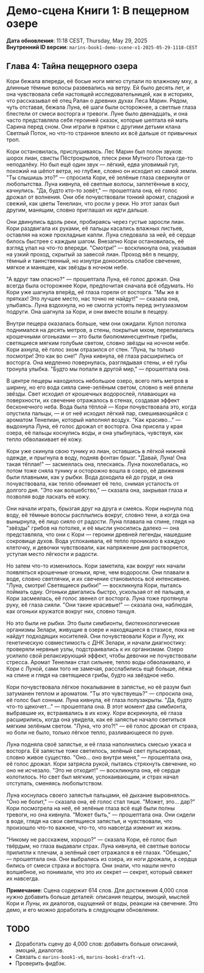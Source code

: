 # Демо-сцена Книги 1: В пещерном озере

**Дата обновления**: 11:18 CEST, Thursday, May 29, 2025  
**Внутренний ID версии**: `marins-book1-demo-scene-v1-2025-05-29-1118-CEST`

## Глава 4: Тайна пещерного озера

Кори бежала впереди, её босые ноги мягко ступали по влажному мху, а длинные тёмные волосы развевались на ветру. Ей было десять лет, и она чувствовала себя настоящей исследовательницей, как в историях, что рассказывал её отец Ралан о древних духах Леса Марин. Рядом, чуть отставая, бежала Луна, её шаги были осторожнее, а светлые глаза блестели от смеси восторга и тревоги. Луне было двенадцать, и она часто представляла себя героиней сказок, которые шептала ей мать Сарина перед сном. Они играли в прятки с другими детьми клана Светлый Поток, но что-то странное влекло их всё дальше от привычных троп.

Кори остановилась, прислушиваясь. Лес Марин был полон звуков: шорох лиан, свисты Пёстрокрылов, плеск реки Мутного Потока где-то неподалёку. Но был ещё один звук — лёгкий, едва уловимый гул, похожий на шёпот ветра, но глубже, словно он исходил из самой земли. "Ты слышишь это?" — спросила Кори, её зелёные глаза сверкнули от любопытства. Луна кивнула, её светлые волосы, заплетённые в косу, качнулись. "Да, будто кто-то зовёт," — прошептала она, её голос дрожал от волнения. Они обе почувствовали тонкий аромат, сладкий и свежий, как цветы Тенелиан, что росли у реки. Но этот запах был другим, манящим, словно приглашал их идти дальше.

Они двинулись вдоль реки, пробираясь через густые заросли лиан. Кори раздвигала их руками, её пальцы касались влажных листьев, оставляя на коже прохладные капли. Луна следовала за ней, её сердце билось быстрее с каждым шагом. Внезапно Кори остановилась, её взгляд упал на что-то впереди. "Смотри!" — воскликнула она, указывая на узкий проход, скрытый за завесой лиан. Проход вёл в пещеру, тёмный и таинственный, но изнутри доносилось слабое свечение, мягкое и манящее, как звёзды в ночном небе.

"А вдруг там опасно?" — прошептала Луна, её голос дрожал. Она всегда была осторожнее Кори, предпочитая сначала всё обдумать. Но Кори уже шагнула вперёд, её глаза горели от восторга. "Мы же в прятках! Это лучшее место, нас точно не найдут!" — сказала она, улыбаясь. Луна вздохнула, но не смогла устоять перед энтузиазмом подруги. Она шагнула за Кори, и они вместе вошли в пещеру.

Внутри пещера оказалась больше, чем они ожидали. Купол потолка поднимался на десять метров, а стены, покрытые мхом, переливались крошечными огоньками — это были биолюминесцентные грибы, светящиеся мягким голубым светом, словно звёзды на ночном небе. Кори ахнула, её голос эхом отразился от стен. "Луна, ты только посмотри! Это как во сне!" Луна кивнула, её глаза расширились от восторга. Она медленно повернулась, разглядывая стены, и её губы тронула улыбка. "Будто мы попали в другой мир," — прошептала она.

В центре пещеры находилось небольшое озеро, всего пять метров в ширину, но его вода сияла сине-зелёным светом, словно в неё вплели звёзды. Свет исходил от крошечных водорослей, плавающих на поверхности, их свечение отражалось в стенах, создавая эффект бесконечного неба. Вода была тёплой — Кори почувствовала это, когда опустила пальцы, — и от неё исходил лёгкий пар, смешивающийся с ароматом Тенелиан, который наполнял воздух. "Как красиво..." — выдохнула Луна, её голос дрожал от восторга. Она присела у края озера, её пальцы коснулись воды, и она улыбнулась, чувствуя, как тепло обволакивает её кожу.

Кори уже скинула свою тунику из лиан, оставшись в лёгкой нижней одежде, и прыгнула в воду, подняв фонтан брызг. "Давай, Луна! Она такая тёплая!" — засмеялась она, плескаясь. Луна поколебалась, но потом тоже сняла тунику и осторожно вошла в озеро, её движения были плавными, как у рыбки. Вода доходила ей до груди, и она почувствовала, как тепло обнимает её тело, снимая усталость от долгого дня. "Это как волшебство," — сказала она, закрывая глаза и позволяя воде ласкать её кожу.

Они начали играть, брызгая друг на друга и смеясь. Кори нырнула под воду, её тёмные волосы расплылись вокруг, словно тени, а когда она вынырнула, её лицо сияло от радости. Луна плавала на спине, глядя на "звёзды" грибов на потолке, и её мысли уносились далеко — она представляла, что они с Кори — героини древней легенды, нашедшие сокровище духов. Вода успокаивала, её тепло проникало в каждую клеточку, и девочки чувствовали, как напряжение дня растворяется, уступая место лёгкости и радости.

Но затем что-то изменилось. Кори заметила, как вокруг них начали появляться крошечные огоньки, ярче, чем водоросли. Они плавали в воде, словно светлячки, и их свечение становилось всё интенсивнее. "Луна, смотри! Светящиеся рыбки!" — воскликнула Кори, пытаясь поймать одну. Огоньки двигались быстро, ускользая от её пальцев, и Кори засмеялась, её голос звенел от восторга. Луна тоже протянула руку, её глаза сияли. "Они такие красивые!" — сказала она, наблюдая, как огоньки кружатся вокруг них, словно танцуя.

Но это были не рыбки. Это были симбионты, биотехнологические организмы Зелари, живущие в озере и находящиеся в стазисе, пока не найдут подходящих носителей. Они почувствовали Кори и Луну, их генетическую совместимость с ДНК Зелари, и начали диагностику: проверяли нервные узлы, подстраивались к их организмам. Озеро усилило свой релаксирующий эффект, чтобы девочки не почувствовали стресса. Аромат Тенелиан стал сильнее, тепло воды обволакивало, и Кори с Луной, сами того не замечая, расслабились ещё больше, лёжа на спине и глядя на светящиеся грибы, будто на звёздное небо.

Кори почувствовала лёгкое покалывание в запястье, но её разум был затуманен теплом и ароматом. "Ты это чувствуешь?" — спросила она, её голос был сонным. Луна кивнула, её глаза полузакрыты. "Да, будто что-то щекочет..." — прошептала она. В этот момент два симбионта, выбравшие их, встраивались в их кожу. Кори вскрикнула, её глаза расширились, когда она увидела, как её запястье начало светиться мягким зелёным светом. "Луна, что это?!" — её голос дрожал от страха, но боли не было, только лёгкое тепло, разливающееся по руке.

Луна подняла своё запястье, и её глаза наполнились смесью ужаса и восторга. Её запястье тоже светилось, зелёный свет пульсировал, словно живое существо. "Оно... оно внутри меня," — прошептала она, её голос дрожал. Кори затрясла рукой, пытаясь стряхнуть свечение, но оно не исчезало. "Это не отходит!" — воскликнула она, её сердце колотилось. Но свет был мягким, успокаивающим, и страх начал отступать, сменяясь любопытством.

Луна коснулась своего запястья пальцами, её дыхание выровнялось. "Оно не болит," — сказала она, её голос стал тише. "Может, это... дар?" Кори посмотрела на неё, её зелёные глаза всё ещё были полны тревоги, но она кивнула. "Может быть," — прошептала она. Они сидели в воде, глядя на свои светящиеся запястья, и чувствовали, что произошло что-то важное, что-то, что навсегда изменит их жизнь.

"Никому не расскажем, хорошо?" — сказала Кори, её голос был твёрдым, но глаза выдавали страх. Луна кивнула, её светлые волосы прилипли к плечам, а зелёный свет отражался в её глазах. "Обещаю," — прошептала она. Они выбрались из озера, их ноги дрожали, а сердца бились от смеси страха и восторга. Они знали, что нашли нечто волшебное, но понимали, что это их секрет — секрет, который свяжет их навсегда.

**Примечание**: Сцена содержит 614 слов. Для достижения 4,000 слов нужно добавить больше деталей: описания пещеры, эмоций, мыслей Кори и Луны, их диалогов, ощущений от воды, реакции на свечение. Это демо, и его можно доработать в следующем обновлении.

## TODO
- Доработать сцену до 4,000 слов: добавить больше описаний, эмоций, диалогов.  
- Связать с `marins-book1-v6`, `marins-book1-draft-v1`.  
- Проверить фидбэк.